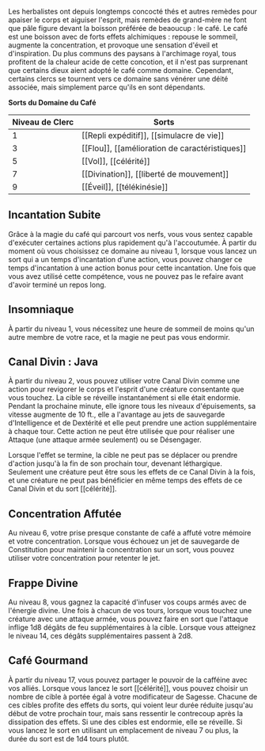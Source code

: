 Les herbalistes ont depuis longtemps concocté thés et autres remèdes pour apaiser le corps et aiguiser l'esprit, mais remèdes de grand-mère ne font que pâle figure devant la boisson préférée de beaoucup : le café. Le café est une boisson avec de forts effets alchimiques : repouse le sommeil, augmente la concentration, et provoque une sensation d'éveil et d'inspiration. Du plus communs des paysans à l'archimage royal, tous profitent de la chaleur acide de cette concotion, et il n'est pas surprenant que certains dieux aient adopté le café comme domaine. Cependant, certains clercs se tournent vers ce domaine sans vénérer une déité associée, mais simplement parce qu'ils en sont dépendants.

**Sorts du Domaine du Café**

| Niveau de Clerc | Sorts                                          |
| --------------- | ---------------------------------------------- |
| 1               | [[Repli expéditif]], [[simulacre de vie]]      |
| 3               | [[Flou]], [[amélioration de caractéristiques]] |
| 5               | [[Vol]], [[célérité]]                          |
| 7               | [[Divination]], [[liberté de mouvement]]       |
| 9               | [[Éveil]], [[télékinésie]]                     |

## Incantation Subite

Grâce à la magie du café qui parcourt vos nerfs, vous vous sentez capable d'exécuter certaines actions plus rapidement qu'à l'accoutumée. À partir du moment où vous choisissez ce domaine au niveau 1, lorsque vous lancez un sort qui a un temps d'incantation d'une action, vous pouvez changer ce temps d'incantation à une action bonus pour cette incantation. Une fois que vous avez utilisé cette compétence, vous ne pouvez pas le refaire avant d'avoir terminé un repos long.

## Insomniaque

À partir du niveau 1, vous nécessitez une heure de sommeil de moins qu'un autre membre de votre race, et la magie ne peut pas vous endormir.

## Canal Divin : Java

À partir du niveau 2, vous pouvez utiliser votre Canal Divin comme une action pour revigorer le corps et l'esprit d'une créature consentante que vous touchez. La cible se réveille instantanément si elle était endormie. Pendant la prochaine minute, elle ignore tous les niveaux d'épuisements, sa vitesse augmente de 10 ft., elle a l'avantage au jets de sauvegarde d'Intelligence et de Dextérité et elle peut prendre une action supplémentaire à chaque tour. Cette action ne peut être utilisée que pour réaliser une Attaque (une attaque armée seulement) ou se Désengager.

Lorsque l'effet se termine, la cible ne peut pas se déplacer ou prendre d'action jusqu'à la fin de son prochain tour, devenant léthargique. Seulement une créature peut être sous les effets de ce Canal Divin à la fois, et une créature ne peut pas bénéficier en même temps des effets de ce Canal Divin et du sort [[célérité]].

## Concentration Affutée

Au niveau 6, votre prise presque constante de café a affuté votre mémoire et votre concentration. Lorsque vous échouez un jet de sauvegarde de Constitution pour maintenir la concentration sur un sort, vous pouvez utiliser votre concentration pour retenter le jet.

## Frappe Divine

Au niveau 8, vous gagnez la capacité d'infuser vos coups armés avec de l'énergie divine. Une fois à chacun de vos tours, lorsque vous touchez une créature avec une attaque armée, vous pouvez faire en sort que l'attaque inflige 1d8 dégâts de feu supplémentaires à la cible. Lorsque vous atteignez le niveau 14, ces dégâts supplémentaires passent à 2d8.

## Café Gourmand
À partir du niveau 17, vous pouvez partager le pouvoir de la cafféine avec vos alliés. Lorsque vous lancez le sort [[célérité]], vous pouvez choisir un nombre de cible à portée égal à votre modificateur de Sagesse. Chacune de ces cibles profite des effets du sorts, qui voient leur durée réduite jusqu'au début de votre prochain tour, mais sans ressentir le contrecoup après la dissipation des effets. Si une des cibles est endormie, elle se réveille. Si vous lancez le sort en utilisant un emplacement de niveau 7 ou plus, la durée du sort est de 1d4 tours plutôt.

